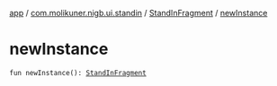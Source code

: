 [app](../../index.md) / [com.molikuner.nigb.ui.standin](../index.md) / [StandInFragment](index.md) / [newInstance](./new-instance.md)

# newInstance

`fun newInstance(): `[`StandInFragment`](index.md)